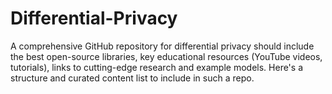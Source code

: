 # Differential-Privacy
A comprehensive GitHub repository for differential privacy should include the best open-source libraries, key educational resources (YouTube videos, tutorials), links to cutting-edge research and example models. Here's a structure and curated content list to include in such a repo.
